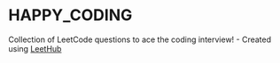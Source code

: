 # HAPPY_CODING
Collection of LeetCode questions to ace the coding interview! - Created using [LeetHub](https://github.com/QasimWani/LeetHub)
